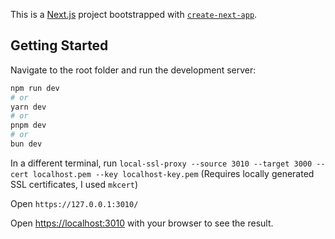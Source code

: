 This is a [Next.js](https://nextjs.org) project bootstrapped with [`create-next-app`](https://nextjs.org/docs/app/api-reference/cli/create-next-app).

## Getting Started

Navigate to the root folder and run the development server:

```bash
npm run dev
# or
yarn dev
# or
pnpm dev
# or
bun dev
```
In a different terminal, run ```local-ssl-proxy --source 3010 --target 3000 --cert localhost.pem --key localhost-key.pem``` (Requires locally generated SSL certificates, I used ```mkcert```)

Open ```https://127.0.0.1:3010/```

Open [https://localhost:3010](https://localhost:3010) with your browser to see the result.
